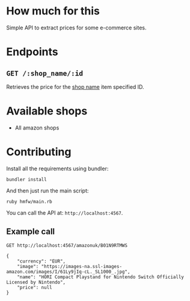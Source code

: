 How much for this
=================

Simple API to extract prices for some e-commerce sites.

# Endpoints

## `GET /:shop_name/:id`

Retrieves the price for the [shop name](#available-shops) item specified ID.

# Available shops

- All amazon shops

# Contributing

Install all the requirements using bundler:

```
bundler install
```

And then just run the main script:

```
ruby hmfw/main.rb
```

You can call the API at: `http://localhost:4567`.


## Example call

```
GET http://localhost:4567/amazonuk/B01N9RTMWS

{
    "currency": "EUR",
    "image": "https://images-na.ssl-images-amazon.com/images/I/61Ly9jIq-cL._SL1000_.jpg",
    "name": "HORI Compact Playstand for Nintendo Switch Officially Licensed by Nintendo",
    "price": null
}
```
